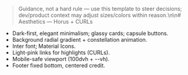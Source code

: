 ﻿> Guidance, not a hard rule — use this template to steer decisions; dev/product context may adjust sizes/colors within reason.\n\n# Aesthetics — Horus + CURLs

- Dark-first, elegant minimalism; glassy cards; capsule buttons.
- Background radial gradient + constellation animation.
- Inter font; Material Icons.
- Light-pink links for highlights (CURLs).
- Mobile-safe viewport (100dvh + --vh).
- Footer fixed bottom, centered credit.


